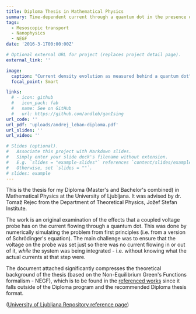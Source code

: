 ```yaml
---
title: Diploma Thesis in Mathematical Physics
summary: Time-dependent current through a quantum dot in the presence of a voltage probe (in Slovene)
tags:
  - Mesoscopic transport
  - Nanophysics
  - NEGF
date: '2016-3-1T00:00:00Z'

# Optional external URL for project (replaces project detail page).
external_link: ''

image:
  caption: "Current density evolution as measured behind a quantum dot"
  focal_point: Smart

links:
  # - icon: github
  #   icon_pack: fab
  #   name: See on GitHub
  #   url: https://github.com/andleb/ganIsing
url_code: ''
url_pdf: 'uploads/andrej_leban-diploma.pdf'
url_slides: ''
url_video: ''

# Slides (optional).
#   Associate this project with Markdown slides.
#   Simply enter your slide deck's filename without extension.
#   E.g. `slides = "example-slides"` references `content/slides/example-slides.md`.
#   Otherwise, set `slides = ""`.
# slides: example
---
```


This is the thesis for my Diploma (Master's and Bachelor's combined) in Mathematical Physics at the University of Ljubljana. It was advised by dr. Tomaž Rejec from the Department of Theoretical Physics, Jožef Stefan Institute.

The work is an original examination of the effects that a coupled voltage probe has on the current flowing through a quantum dot. This was done by numerically simulating the problem from first principles (i.e. from a version of Schrödinger's equation). The main challenge was to ensure that the voltage on the probe was set just so there was no current flowing in or out of it, *while* the system was being integrated - i.e. without knowing what the actual currents at that step were.


The document attached significantly compresses the theoretical background of the thesis (based on the Non-Equilibrium Green's Functions formalism - NEGF), which is to be found in the [referenced works](https://journals.aps.org/prb/abstract/10.1103/PhysRevB.72.035308) since it falls outside of the Diploma program and the recommended Diploma thesis format.


([University of Ljubljana Repository reference page](https://repozitorij.uni-lj.si/IzpisGradiva.php?id=97516&lang=eng))
